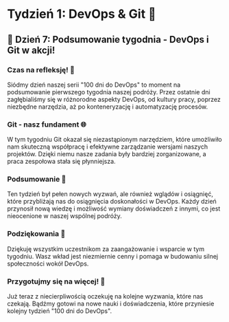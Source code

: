# Tydzień 1: DevOps & Git 🚀

## 🔄 Dzień 7: Podsumowanie tygodnia - DevOps i Git w akcji!

### Czas na refleksję! 🤔

Siódmy dzień naszej serii "100 dni do DevOps" to moment na podsumowanie pierwszego tygodnia naszej podróży. Przez ostatnie dni zagłębialiśmy się w różnorodne aspekty DevOps, od kultury pracy, poprzez niezbędne narzędzia, aż po konteneryzację i automatyzację procesów.

### Git - nasz fundament 🌐

W tym tygodniu Git okazał się niezastąpionym narzędziem, które umożliwiło nam skuteczną współpracę i efektywne zarządzanie wersjami naszych projektów. Dzięki niemu nasze zadania były bardziej zorganizowane, a praca zespołowa stała się płynniejsza.

### Podsumowanie 📝

Ten tydzień był pełen nowych wyzwań, ale również wglądów i osiągnięć, które przybliżają nas do osiągnięcia doskonałości w DevOps. Każdy dzień przynosił nową wiedzę i możliwość wymiany doświadczeń z innymi, co jest nieocenione w naszej wspólnej podróży.

### Podziękowania 🙏

Dziękuję wszystkim uczestnikom za zaangażowanie i wsparcie w tym tygodniu. Wasz wkład jest niezmiernie cenny i pomaga w budowaniu silnej społeczności wokół DevOps.

### Przygotujmy się na więcej! 💪

Już teraz z niecierpliwością oczekuję na kolejne wyzwania, które nas czekają. Bądźmy gotowi na nowe nauki i doświadczenia, które przyniesie kolejny tydzień "100 dni do DevOps".

